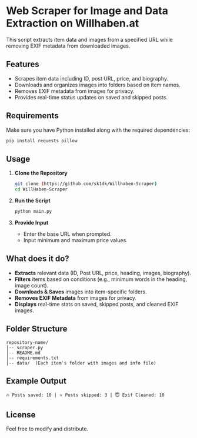 # **Web Scraper for Image and Data Extraction on Willhaben.at**  

This script extracts item data and images from a specified URL while removing EXIF metadata from downloaded images.  

## **Features**  
- Scrapes item data including ID, post URL, price, and biography.  
- Downloads and organizes images into folders based on item names.  
- Removes EXIF metadata from images for privacy.  
- Provides real-time status updates on saved and skipped posts.  

## **Requirements**  
Make sure you have Python installed along with the required dependencies:  

```sh
pip install requests pillow
```

## **Usage**  

1. **Clone the Repository**  
   ```sh
   git clone (https://github.com/sk1dk/Willhaben-Scraper)
   cd WillHaben-Scraper
   ```

2. **Run the Script**  
   ```sh
   python main.py
   ```

3. **Provide Input**  
   - Enter the base URL when prompted.  
   - Input minimum and maximum price values.  

## **What does it do?**  

- **Extracts** relevant data (ID, Post URL, price, heading, images, biography).  
- **Filters** items based on conditions (e.g., minimum words in the heading, image count).  
- **Downloads & Saves** images into item-specific folders.  
- **Removes EXIF Metadata** from images for privacy.  
- **Displays** real-time stats on saved, skipped posts, and cleaned EXIF images.  

## **Folder Structure**  

```
repository-name/
│-- scraper.py
│-- README.md
│-- requirements.txt
│-- data/  (Each item's folder with images and info file)
```

## **Example Output**  

```
🔥 Posts saved: 10 | ⭐️ Posts skipped: 3 | 😇 Exif Cleaned: 10   
```

## **License**  
Feel free to modify and distribute.  
